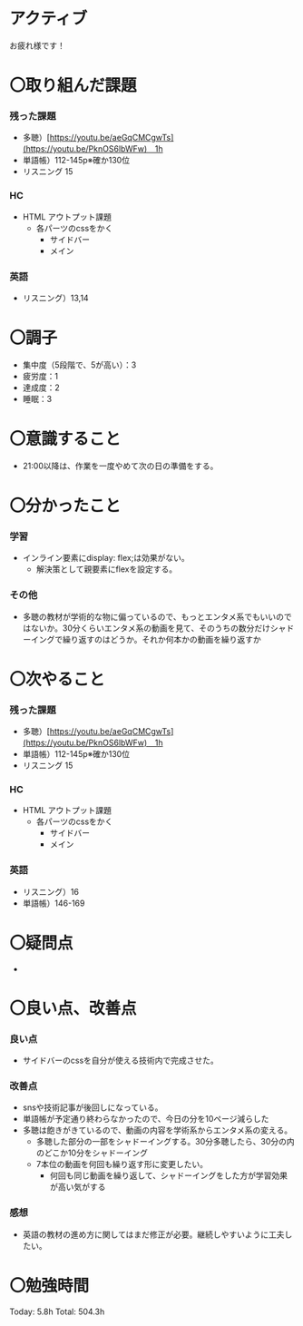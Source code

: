 # アクティブ

お疲れ様です！

# 〇取り組んだ課題

### 残った課題

- 多聴）[https://youtu.be/aeGqCMCgwTs](https://youtu.be/PknOS6lbWFw)　1h
- 単語帳）112-145p※確か130位
- リスニング 15

### HC

- HTML アウトプット課題
    - 各パーツのcssをかく
        - サイドバー
        - メイン

### 英語

- リスニング）13,14

# 〇調子

- 集中度（5段階で、5が高い）：3
- 疲労度：1
- 達成度：2
- 睡眠：3

# 〇意識すること

- 21:00以降は、作業を一度やめて次の日の準備をする。

# 〇分かったこと

### 学習

- インライン要素にdisplay: flex;は効果がない。
    - 解決策として親要素にflexを設定する。

### その他

- 多聴の教材が学術的な物に偏っているので、もっとエンタメ系でもいいのではないか。30分くらいエンタメ系の動画を見て、そのうちの数分だけシャドーイングで繰り返すのはどうか。それか何本かの動画を繰り返すか

# 〇次やること

### 残った課題

- 多聴）[https://youtu.be/aeGqCMCgwTs](https://youtu.be/PknOS6lbWFw)　1h
- 単語帳）112-145p※確か130位
- リスニング 15

### HC

- HTML アウトプット課題
    - 各パーツのcssをかく
        - サイドバー
        - メイン

### 英語

- リスニング）16
- 単語帳）146-169

# 〇疑問点

- 

# 〇良い点、改善点

### 良い点

- サイドバーのcssを自分が使える技術内で完成させた。

### 改善点

- snsや技術記事が後回しになっている。
- 単語帳が予定通り終わらなかったので、今日の分を10ページ減らした
- 多聴は飽きがきているので、動画の内容を学術系からエンタメ系の変える。
    - 多聴した部分の一部をシャドーイングする。30分多聴したら、30分の内のどこか10分をシャドーイング
    - 7本位の動画を何回も繰り返す形に変更したい。
        - 何回も同じ動画を繰り返して、シャドーイングをした方が学習効果が高い気がする

### 感想

- 英語の教材の進め方に関してはまだ修正が必要。継続しやすいように工夫したい。

# 〇勉強時間

Today: 5.8h Total: 504.3h
